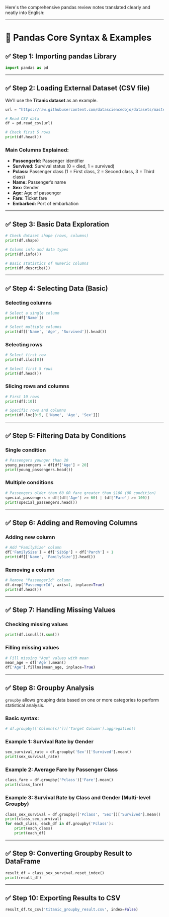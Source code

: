 Here's the comprehensive pandas review notes translated clearly and neatly into English:

---

# 🐼 **Pandas Core Syntax & Examples**

## ✅ **Step 1: Importing pandas Library**

```python
import pandas as pd
```

---

## ✅ **Step 2: Loading External Dataset (CSV file)**

We'll use the **Titanic dataset** as an example.

```python
url = "https://raw.githubusercontent.com/datasciencedojo/datasets/master/titanic.csv"

# Read CSV data
df = pd.read_csv(url)

# Check first 5 rows
print(df.head())
```

### **Main Columns Explained:**
- **PassengerId:** Passenger identifier
- **Survived:** Survival status (0 = died, 1 = survived)
- **Pclass:** Passenger class (1 = First class, 2 = Second class, 3 = Third class)
- **Name:** Passenger’s name
- **Sex:** Gender
- **Age:** Age of passenger
- **Fare:** Ticket fare
- **Embarked:** Port of embarkation

---

## ✅ **Step 3: Basic Data Exploration**

```python
# Check dataset shape (rows, columns)
print(df.shape)

# Column info and data types
print(df.info())

# Basic statistics of numeric columns
print(df.describe())
```

---

## ✅ **Step 4: Selecting Data (Basic)**

### Selecting columns
```python
# Select a single column
print(df['Name'])

# Select multiple columns
print(df[['Name', 'Age', 'Survived']].head())
```

### Selecting rows
```python
# Select first row
print(df.iloc[0])

# Select first 5 rows
print(df.head())
```

### Slicing rows and columns
```python
# First 10 rows
print(df[:10])

# Specific rows and columns
print(df.loc[0:5, ['Name', 'Age', 'Sex']])
```

---

## ✅ **Step 5: Filtering Data by Conditions**

### Single condition
```python
# Passengers younger than 20
young_passengers = df[df['Age'] < 20]
print(young_passengers.head())
```

### Multiple conditions
```python
# Passengers older than 60 OR fare greater than $100 (OR condition)
special_passengers = df[(df['Age'] >= 60) | (df['Fare'] >= 100)]
print(special_passengers.head())
```

---

## ✅ **Step 6: Adding and Removing Columns**

### Adding new column
```python
# Add "FamilySize" column
df['FamilySize'] = df['SibSp'] + df['Parch'] + 1
print(df[['Name', 'FamilySize']].head())
```

### Removing a column
```python
# Remove "PassengerId" column
df.drop('PassengerId', axis=1, inplace=True)
print(df.head())
```

---

## ✅ **Step 7: Handling Missing Values**

### Checking missing values
```python
print(df.isnull().sum())
```

### Filling missing values
```python
# Fill missing "Age" values with mean
mean_age = df['Age'].mean()
df['Age'].fillna(mean_age, inplace=True)

```

---

## ✅ **Step 8: Groupby Analysis**

`groupby` allows grouping data based on one or more categories to perform statistical analysis.

### Basic syntax:
```python
# df.groupby(['Column(s)'])['Target Column'].aggregation()
```

### **Example 1: Survival Rate by Gender**
```python
sex_survival_rate = df.groupby('Sex')['Survived'].mean()
print(sex_survival_rate)
```

### **Example 2: Average Fare by Passenger Class**
```python
class_fare = df.groupby('Pclass')['Fare'].mean()
print(class_fare)
```

### **Example 3: Survival Rate by Class and Gender (Multi-level Groupby)**
```python
class_sex_survival = df.groupby(['Pclass', 'Sex'])['Survived'].mean()
print(class_sex_survival)
for each_class, each_df in df.groupby('Pclass'):
    print(each_class)
    print(each_df)
```

---

## ✅ **Step 9: Converting Groupby Result to DataFrame**
```python
result_df = class_sex_survival.reset_index()
print(result_df)
```

---

## ✅ **Step 10: Exporting Results to CSV**
```python
result_df.to_csv('titanic_groupby_result.csv', index=False)
```
